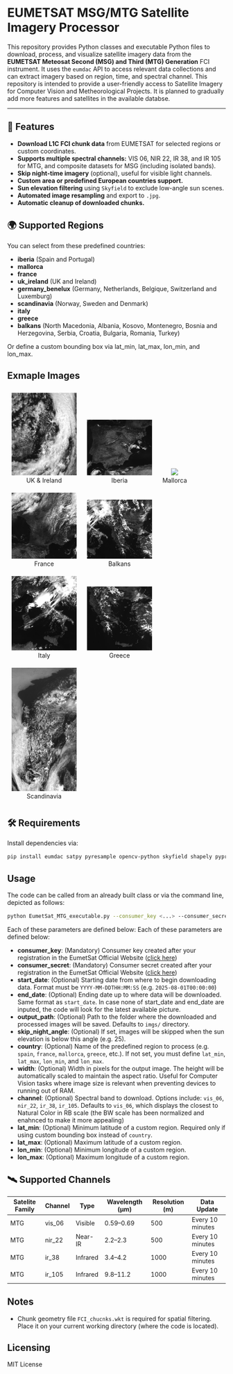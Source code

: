 # EUMETSAT MSG/MTG Satellite Imagery Processor

This repository provides Python classes and executable Python files to download, process, and visualize satellite imagery data from the **EUMETSAT Meteosat Second (MSG) and Third (MTG) Generation** FCI instrument. It uses the `eumdac` API to access relevant data collections and can extract imagery based on region, time, and spectral channel. This repository is intended to provide a user-friendly access to Satellite Imagery for Computer Vision and Metheorological Projects. It is planned to gradually add more features and satellites in the available databse.

---

## 🚀 Features

- **Download L1C FCI chunk data** from EUMETSAT for selected regions or custom coordinates.
- **Supports multiple spectral channels:** VIS 06, NIR 22, IR 38, and IR 105 for MTG, and composite datasets for MSG (including isolated bands).
- **Skip night-time imagery** (optional), useful for visible light channels.
- **Custom area or predefined European countries support.**
- **Sun elevation filtering** using `Skyfield` to exclude low-angle sun scenes.
- **Automated image resampling** and export to `.jpg`.
- **Automatic cleanup of downloaded chunks.**

## 🌍 Supported Regions
You can select from these predefined countries:
- **iberia** (Spain and Portugal)
- **mallorca**
- **france**
- **uk_ireland** (UK and Ireland)
- **germany_benelux** (Germany, Netherlands, Belgique, Switzerland and Luxemburg) 
- **scandinavia** (Norway, Sweden and Denmark)
- **italy**
- **greece**
- **balkans** (North Macedonia, Albania, Kosovo, Montenegro, Bosnia and Herzegovina, Serbia, Croatia, Bulgaria, Romania, Turkey)

Or define a custom bounding box via lat_min, lat_max, lon_min, and lon_max.

## Exmaple Images
<p align="center">
  <div style="display: inline-block; text-align: center; margin: 10px;">
    <img src="imgs/uk_ireland.jpg" width="150"/>
    <div>UK & Ireland</div>
  </div>
  <div style="display: inline-block; text-align: center; margin: 10px;">
    <img src="imgs/iberia.jpg" width="150"/>
    <div>Iberia</div>
  </div>
  <div style="display: inline-block; text-align: center; margin: 10px;">
    <img src="imgs/balearic_islands" width="150"/>
    <div>Mallorca</div>
  </div>
  <div style="display: inline-block; text-align: center; margin: 10px;">
    <img src="imgs/france.jpg" width="150"/>
    <div>France</div>
  </div>
  <div style="display: inline-block; text-align: center; margin: 10px;">
    <img src="imgs/balkans.jpg" width="150"/>
    <div>Balkans</div>
  </div>
  <div style="display: inline-block; text-align: center; margin: 10px;">
    <img src="imgs/italy.jpg" width="150"/>
    <div>Italy</div>
  </div>
  <div style="display: inline-block; text-align: center; margin: 10px;">
    <img src="imgs/greece.jpg" width="150"/>
    <div>Greece</div>
  </div>
  <div style="display: inline-block; text-align: center; margin: 10px;">
    <img src="imgs/scandinavia.jpg" width="150"/>
    <div>Scandinavia</div>
  </div>
</p>

## 🛠️ Requirements

Install dependencies via:

```bash
pip install eumdac satpy pyresample opencv-python skyfield shapely pyproj python-dateutil
```

## Usage
The code can be called from an already built class or via the command line, depicted as follows:

```bash
python EumetSat_MTG_executable.py --consumer_key <...> --consumer_secret <...> --start_date <...> --end_date <...> --output_path <...> --skip_night_angle <...> --country <...> --width <...> --channel <...> --lat_min <...> --lat_max <...> --lon_min <...> --lon_max <...>
```
Each of these parameters are defined below:
Each of these parameters are defined below:

- **consumer_key**: (Mandatory) Consumer key created after your registration in the EumetSat Official Website ([click here](https://user.eumetsat.int/resources/user-guides/data-registration-and-licensing))
- **consumer_secret**: (Mandatory) Consumer secret created after your registration in the EumetSat Official Website ([click here](https://user.eumetsat.int/resources/user-guides/data-registration-and-licensing))
- **start_date**: (Optional) Starting date from where to begin downloading data. Format must be `YYYY-MM-DDTHH:MM:SS` (e.g. `2025-08-01T00:00:00`)
- **end_date**: (Optional) Ending date up to where data will be downloaded. Same format as `start_date`. In case none of start_date and end_date are inputed, the code will look for the latest available picture.
- **output_path**: (Optional) Path to the folder where the downloaded and processed images will be saved. Defaults to `imgs/` directory.
- **skip_night_angle**: (Optional) If set, images will be skipped when the sun elevation is below this angle (e.g. 25).
- **country**: (Optional) Name of the predefined region to process (e.g. `spain`, `france`, `mallorca`, `greece`, etc.). If not set, you must define `lat_min`, `lat_max`, `lon_min`, and `lon_max`.
- **width**: (Optional) Width in pixels for the output image. The height will be automatically scaled to maintain the aspect ratio. Useful for Computer Vision tasks where image size is relevant when preventing devices to running out of RAM.
- **channel**: (Optional) Spectral band to download. Options include: `vis_06`, `nir_22`, `ir_38`, `ir_105`. Defaults to `vis_06`, which displays the closest to Natural Color in RB scale (the BW scale has been normalized and enahnced to make it more appealing)
- **lat_min**: (Optional) Minimum latitude of a custom region. Required only if using custom bounding box instead of `country`.
- **lat_max**: (Optional) Maximum latitude of a custom region.
- **lon_min**: (Optional) Minimum longitude of a custom region.
- **lon_max**: (Optional) Maximum longitude of a custom region.

## 🛰️ Supported Channels

| Satelite Family | Channel | Type     | Wavelength (µm) | Resolution (m) | Data Update |
|--------|---------|----------|------------------|----------------|---------------|
|MTG | vis_06  | Visible  | 0.59–0.69        | 500            | Every 10 minutes |
|MTG | nir_22  | Near-IR  | 2.2–2.3          | 500            | Every 10 minutes |
|MTG | ir_38   | Infrared | 3.4–4.2          | 1000           | Every 10 minutes |
|MTG | ir_105  | Infrared | 9.8–11.2         | 1000           | Every 10 minutes |
## Notes

- Chunk geometry file ```FCI_chucnks.wkt``` is required for spatial filtering. Place it on your current working directory (where the code is located).
## Licensing
MIT License

